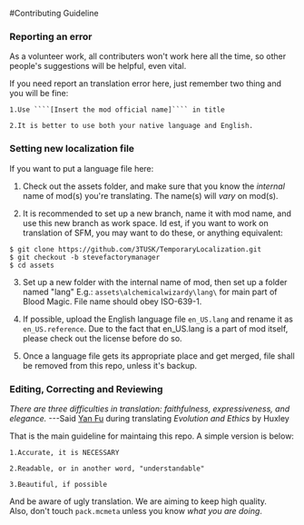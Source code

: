 #Contributing Guideline

### Reporting an error
As a volunteer work, all contributers won't work here all the time, so other people's suggestions will be helpful, even vital.

If you need report an translation error here, just remember two thing and you will be fine:

	1.Use ````[Insert the mod official name]```` in title 

	2.It is better to use both your native language and English.


### Setting new localization file
If you want to put a language file here:

1. Check out the assets folder, and make sure that you know the *internal* name of mod(s) you're translating. The name(s) will *vary* on mod(s).

2. It is recommended to set up a new branch, name it with mod name, and use this new branch as work space.
Id est, if you want to work on translation of SFM, you may want to do these, or anything equivalent:
````
$ git clone https://github.com/3TUSK/TemporaryLocalization.git
$ git checkout -b stevefactorymanager
$ cd assets
````

3. Set up a new folder with the internal name of mod, then set up a folder named "lang" E.g.: ````assets\alchemicalwizardy\lang\```` for main part of Blood Magic. File name should obey ISO-639-1.

4. If possible, upload the English language file `en_US.lang` and rename it as `en_US.reference`. Due to the fact that en_US.lang is a part of mod itself, please check out the license before do so.

5. Once a language file gets its appropriate place and get merged, file shall be removed from this repo, unless it's backup.

### Editing, Correcting and Reviewing
*There are three difficulties in translation: faithfulness, expressiveness, and elegance.*
---Said [Yan Fu](https://en.wikipedia.org/wiki/Yan_Fu) during translating *Evolution and Ethics* by Huxley

That is the main guideline for maintaing this repo. A simple version is below:

    1.Accurate, it is NECESSARY
    
    2.Readable, or in another word, "understandable"
    
    3.Beautiful, if possible

And be aware of ugly translation. We are aiming to keep high quality.  
Also, don't touch ````pack.mcmeta```` unless you know *what you are doing*.

